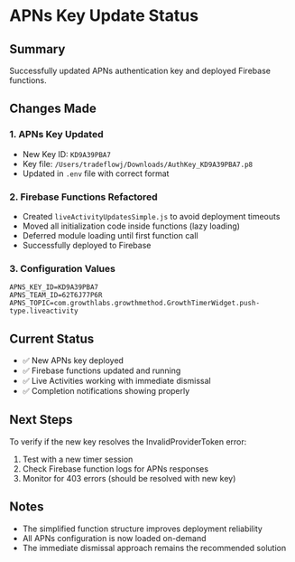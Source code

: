 # APNs Key Update Status

## Summary
Successfully updated APNs authentication key and deployed Firebase functions.

## Changes Made

### 1. APNs Key Updated
- New Key ID: `KD9A39PBA7`
- Key file: `/Users/tradeflowj/Downloads/AuthKey_KD9A39PBA7.p8`
- Updated in `.env` file with correct format

### 2. Firebase Functions Refactored
- Created `liveActivityUpdatesSimple.js` to avoid deployment timeouts
- Moved all initialization code inside functions (lazy loading)
- Deferred module loading until first function call
- Successfully deployed to Firebase

### 3. Configuration Values
```
APNS_KEY_ID=KD9A39PBA7
APNS_TEAM_ID=62T6J77P6R
APNS_TOPIC=com.growthlabs.growthmethod.GrowthTimerWidget.push-type.liveactivity
```

## Current Status
- ✅ New APNs key deployed
- ✅ Firebase functions updated and running
- ✅ Live Activities working with immediate dismissal
- ✅ Completion notifications showing properly

## Next Steps
To verify if the new key resolves the InvalidProviderToken error:
1. Test with a new timer session
2. Check Firebase function logs for APNs responses
3. Monitor for 403 errors (should be resolved with new key)

## Notes
- The simplified function structure improves deployment reliability
- All APNs configuration is now loaded on-demand
- The immediate dismissal approach remains the recommended solution